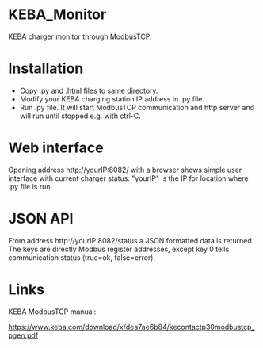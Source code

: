 # KEBA_Monitor
KEBA charger monitor through ModbusTCP.

# Installation
- Copy .py and .html files to same directory.
- Modify your KEBA charging station IP address in .py file.
- Run .py file. It will start ModbusTCP communication and http server and will run until stopped e.g. with ctrl-C.

# Web interface
Opening address http://yourIP:8082/ with a browser shows simple user interface with current charger status. "yourIP" is the IP for location where .py file is run.

# JSON API
From address http://yourIP:8082/status a JSON formatted data is returned. The keys are directly Modbus register addresses, except key 0 tells communication status (true=ok, false=error).

# Links
KEBA ModbusTCP manual:

https://www.keba.com/download/x/dea7ae6b84/kecontactp30modbustcp_pgen.pdf
